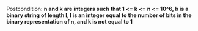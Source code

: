 Postcondition: **n and k are integers such that 1 <= k <= n <= 10^6, b is a binary string of length l, l is an integer equal to the number of bits in the binary representation of n, and k is not equal to 1**